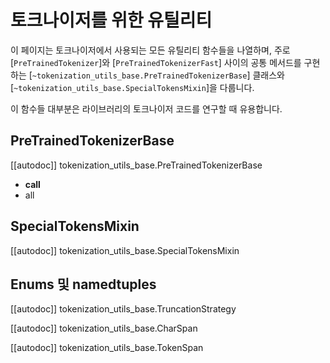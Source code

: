<!--Copyright 2020 The HuggingFace Team. All rights reserved.

Licensed under the Apache License, Version 2.0 (the "License"); you may not use this file except in compliance with
the License. You may obtain a copy of the License at

http://www.apache.org/licenses/LICENSE-2.0

Unless required by applicable law or agreed to in writing, software distributed under the License is distributed on
an "AS IS" BASIS, WITHOUT WARRANTIES OR CONDITIONS OF ANY KIND, either express or implied. See the License for the
specific language governing permissions and limitations under the License.

⚠️ Note that this file is in Markdown but contain specific syntax for our doc-builder (similar to MDX) that may not be
rendered properly in your Markdown viewer.

-->

# 토크나이저를 위한 유틸리티

이 페이지는 토크나이저에서 사용되는 모든 유틸리티 함수들을 나열하며, 주로 [`PreTrainedTokenizer`]와 [`PreTrainedTokenizerFast`] 사이의 공통 메서드를 구현하는 [`~tokenization_utils_base.PreTrainedTokenizerBase`] 클래스와 [`~tokenization_utils_base.SpecialTokensMixin`]을 다룹니다.

이 함수들 대부분은 라이브러리의 토크나이저 코드를 연구할 때 유용합니다.

## PreTrainedTokenizerBase

[[autodoc]] tokenization_utils_base.PreTrainedTokenizerBase
   - __call__
   - all

## SpecialTokensMixin

[[autodoc]] tokenization_utils_base.SpecialTokensMixin

## Enums 및 namedtuples

[[autodoc]] tokenization_utils_base.TruncationStrategy

[[autodoc]] tokenization_utils_base.CharSpan

[[autodoc]] tokenization_utils_base.TokenSpan

